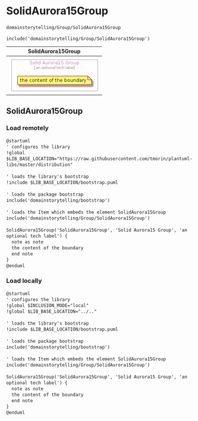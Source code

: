 # SolidAurora15Group


```text
domainstorytelling/Group/SolidAurora15Group
```

```text
include('domainstorytelling/Group/SolidAurora15Group')
```



| SolidAurora15Group |
| :---: |
| ![illustration for SolidAurora15Group](../../domainstorytelling/Group/SolidAurora15Group.Local.png) |




## SolidAurora15Group

### Load remotely
```plantuml
@startuml
' configures the library
!global $LIB_BASE_LOCATION="https://raw.githubusercontent.com/tmorin/plantuml-libs/master/distribution"

' loads the library's bootstrap
!include $LIB_BASE_LOCATION/bootstrap.puml

' loads the package bootstrap
include('domainstorytelling/bootstrap')

' loads the Item which embeds the element SolidAurora15Group
include('domainstorytelling/Group/SolidAurora15Group')

SolidAurora15Group('SolidAurora15Group', 'Solid Aurora15 Group', 'an optional tech label') {
  note as note
  the content of the boundary
  end note
}
@enduml
```

### Load locally
```plantuml
@startuml
' configures the library
!global $INCLUSION_MODE="local"
!global $LIB_BASE_LOCATION="../.."

' loads the library's bootstrap
!include $LIB_BASE_LOCATION/bootstrap.puml

' loads the package bootstrap
include('domainstorytelling/bootstrap')

' loads the Item which embeds the element SolidAurora15Group
include('domainstorytelling/Group/SolidAurora15Group')

SolidAurora15Group('SolidAurora15Group', 'Solid Aurora15 Group', 'an optional tech label') {
  note as note
  the content of the boundary
  end note
}
@enduml
```

